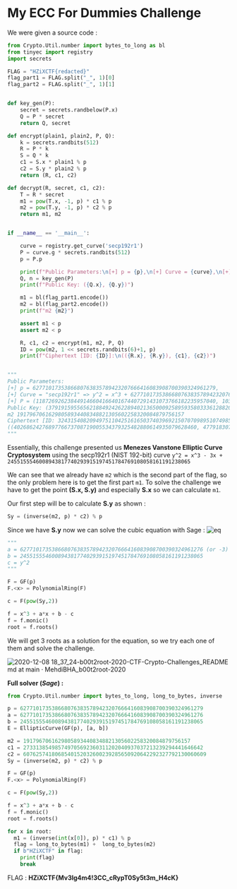 # My ECC For Dummies Challenge


We were given a source code :

```python
from Crypto.Util.number import bytes_to_long as bl
from tinyec import registry
import secrets

FLAG = "HZiXCTF{redacted}"
flag_part1 = FLAG.split("_", 1)[0]
flag_part2 = FLAG.split("_", 1)[1]


def key_gen(P):
    secret = secrets.randbelow(P.x)
    Q = P * secret
    return Q, secret

def encrypt(plain1, plain2, P, Q):
    k = secrets.randbits(512)
    R = P * k
    S = Q * k
    c1 = S.x * plain1 % p
    c2 = S.y * plain2 % p
    return (R, c1, c2)

def decrypt(R, secret, c1, c2):
    T = R * secret
    m1 = pow(T.x, -1, p) * c1 % p
    m2 = pow(T.y, -1, p) * c2 % p
    return m1, m2


if __name__ == '__main__':

    curve = registry.get_curve('secp192r1')
    P = curve.g * secrets.randbits(512)
    p = P.p

    print(f"Public Parameters:\n[+] p = {p},\n[+] Curve = {curve},\n[+] P = ({P.x}, {P.y})")
    Q, n = key_gen(P)
    print(f"Public Key: ({Q.x}, {Q.y})")

    m1 = bl(flag_part1.encode())
    m2 = bl(flag_part2.encode())
    print(f"m2 {m2}")

    assert m1 < p
    assert m2 < p

    R, c1, c2 = encrypt(m1, m2, P, Q)
    ID = pow(m2, 1 << secrets.randbits(6)+1, p)
    print(f"Ciphertext [ID: {ID}]:\n(({R.x}, {R.y}), {c1}, {c2})")


"""
Public Parameters:
[+] p = 6277101735386680763835789423207666416083908700390324961279,
[+] Curve = "secp192r1" => y^2 = x^3 + 6277101735386680763835789423207666416083908700390324961276x + 2455155546008943817740293915197451784769108058161191238065 (mod 6277101735386680763835789423207666416083908700390324961279),
[+] P = (118726926238449146604166401674407291431073766182235957040, 103402990690546929415284676612346715211634004109234253773)
Public Key: (3791915955656218849242622894021365000925895935803336128820, 3329966616739715465745728730933058401053191194343496097662)
m2 19179670616298058934408348821305602258320084879756157
Ciphertext [ID: 3243154082094975110425161650374039692150707098951074985457]:
((4026862427689776673708719005534379325482880614935079628460, 4779183078484891486346057607813184593429180233415496627902), 273313854985749705692360311202040937037213239294441646642, 6076257418068540152032600239285650920642292327792130060609)
"""
```

Essentially, this challenge presented us **Menezes Vanstone Elliptic Curve Cryptosystem** using the secp192r1 (NIST 192-bit) curve ```y^2 = x^3 - 3x + 2455155546008943817740293915197451784769108058161191238065```

We can see that we already have ```m2``` which is the second part of the flag, so the only problem here is to get the first part ```m1```. To solve the challenge we have to get the point **(S.x, S.y)** and especially **S.x** so we can calculate ```m1```.

Our first step will be to calculate **S.y** as shown :
```python
Sy = (inverse(m2, p) * c2) % p
```

Since we have **S.y** now we can solve the cubic equation with Sage :
![eq](https://user-images.githubusercontent.com/62826765/116839997-36713900-abcc-11eb-8be5-c40aae747a4f.png)
```python
"""
a = 6277101735386680763835789423207666416083908700390324961276 (or -3)
b = 2455155546008943817740293915197451784769108058161191238065
c = y^2
"""

F = GF(p)
F.<x> = PolynomialRing(F)

c = F(pow(Sy,2))

f = x^3 + a*x + b - c
f = f.monic()
root = f.roots()
```
We will get 3 roots as a solution for the equation, so we try each one of them and solve the challenge.

![2020-12-08 18_37_24-b00t2root-2020-CTF-Crypto-Challenges_README md at main · MehdiBHA_b00t2root-2020](https://user-images.githubusercontent.com/62826765/101520233-79641300-3984-11eb-888f-1ad5c2c6d68c.png)

**Full solver (_Sage_) :**
```python
from Crypto.Util.number import bytes_to_long, long_to_bytes, inverse

p = 6277101735386680763835789423207666416083908700390324961279
a = 6277101735386680763835789423207666416083908700390324961276
b = 2455155546008943817740293915197451784769108058161191238065
E = EllipticCurve(GF(p), [a, b])

m2 = 19179670616298058934408348821305602258320084879756157
c1 = 273313854985749705692360311202040937037213239294441646642
c2 = 6076257418068540152032600239285650920642292327792130060609
Sy = (inverse(m2, p) * c2) % p

F = GF(p)
F.<x> = PolynomialRing(F)

c = F(pow(Sy,2))

f = x^3 + a*x + b - c
f = f.monic()
root = f.roots()

for x in root:
  m1 = (inverse(int(x[0]), p) * c1) % p
  flag = long_to_bytes(m1) +  long_to_bytes(m2)
  if b"HZiXCTF" in flag:
    print(flag)
    break
```

FLAG : **HZiXCTF{Mv3lg4m4!3CC_cRypT0Sy5t3m_H4cK}**
